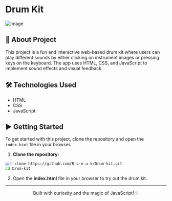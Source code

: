 # Drum Kit
![image](https://github.com/user-attachments/assets/460adcd4-8191-4ea4-8247-30ec8bb3180d)

## 🚀 About Project

This project is a fun and interactive web-based drum kit where users can play different sounds by either clicking on instrument images or pressing keys on the keyboard. The app uses HTML, CSS, and JavaScript to implement sound effects and visual feedback.

## 🛠️ Technologies Used

- HTML
- CSS
- JavaScript

## ▶️ Getting Started

To get started with this project, clone the repository and open the `index.html` file in your browser.

1. **Clone the repository:**
```bash
git clone https://github.com/R-o-n-a-k/Drum-kit.git
cd Drum-kit
```

2. Open the **index.html** file in your browser to try out the drum kit.

<hr>
<p align="center"> Built with curiosity and the magic of JavaScript! ✨ </p>
